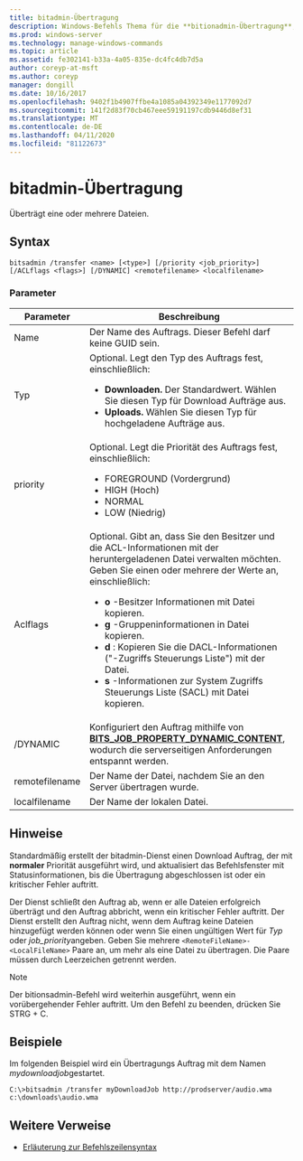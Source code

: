 ```yaml
---
title: bitadmin-Übertragung
description: Windows-Befehls Thema für die **bitionadmin-Übertragung**, bei der eine oder mehrere Dateien übertragen werden.
ms.prod: windows-server
ms.technology: manage-windows-commands
ms.topic: article
ms.assetid: fe302141-b33a-4a05-835e-dc4fc4db7d5a
author: coreyp-at-msft
ms.author: coreyp
manager: dongill
ms.date: 10/16/2017
ms.openlocfilehash: 9402f1b4907ffbe4a1085a04392349e1177092d7
ms.sourcegitcommit: 141f2d83f70cb467eee59191197cdb9446d8ef31
ms.translationtype: MT
ms.contentlocale: de-DE
ms.lasthandoff: 04/11/2020
ms.locfileid: "81122673"
---
```

# <a name="bitsadmin-transfer"></a>bitadmin-Übertragung

Überträgt eine oder mehrere Dateien.

## <a name="syntax"></a>Syntax

```
bitsadmin /transfer <name> [<type>] [/priority <job_priority>] [/ACLflags <flags>] [/DYNAMIC] <remotefilename> <localfilename>
```

### <a name="parameters"></a>Parameter

| Parameter | Beschreibung |
| --------- | ----------- |
| Name | Der Name des Auftrags. Dieser Befehl darf keine GUID sein. |
| Typ | Optional. Legt den Typ des Auftrags fest, einschließlich:<ul><li>**Downloaden.** Der Standardwert. Wählen Sie diesen Typ für Download Aufträge aus.</li><li>**Uploads.** Wählen Sie diesen Typ für hochgeladene Aufträge aus.</li></ul> |
| priority | Optional. Legt die Priorität des Auftrags fest, einschließlich:<ul><li>FOREGROUND (Vordergrund)</li><li>HIGH (Hoch)</li><li>NORMAL</li><li>LOW (Niedrig)</li></ul> |
| Aclflags | Optional. Gibt an, dass Sie den Besitzer und die ACL-Informationen mit der heruntergeladenen Datei verwalten möchten. Geben Sie einen oder mehrere der Werte an, einschließlich:<ul><li>**o** -Besitzer Informationen mit Datei kopieren.</li><li>**g** -Gruppeninformationen in Datei kopieren.</li><li>**d** : Kopieren Sie die DACL-Informationen ("-Zugriffs Steuerungs Liste") mit der Datei.</li><li>**s** -Informationen zur System Zugriffs Steuerungs Liste (SACL) mit Datei kopieren.</li></ul> |
| /DYNAMIC | Konfiguriert den Auftrag mithilfe von [**BITS_JOB_PROPERTY_DYNAMIC_CONTENT**](https://docs.microsoft.com/windows/win32/api/bits5_0/ne-bits5_0-bits_job_property_id), wodurch die serverseitigen Anforderungen entspannt werden. |
| remotefilename | Der Name der Datei, nachdem Sie an den Server übertragen wurde. |
| localfilename | Der Name der lokalen Datei. |

## <a name="remarks"></a>Hinweise

Standardmäßig erstellt der bitadmin-Dienst einen Download Auftrag, der mit **normaler** Priorität ausgeführt wird, und aktualisiert das Befehlsfenster mit Statusinformationen, bis die Übertragung abgeschlossen ist oder ein kritischer Fehler auftritt.

Der Dienst schließt den Auftrag ab, wenn er alle Dateien erfolgreich überträgt und den Auftrag abbricht, wenn ein kritischer Fehler auftritt. Der Dienst erstellt den Auftrag nicht, wenn dem Auftrag keine Dateien hinzugefügt werden können oder wenn Sie einen ungültigen Wert für *Typ* oder *job_priority*angeben. Geben Sie mehrere `<RemoteFileName>-<LocalFileName>` Paare an, um mehr als eine Datei zu übertragen. Die Paare müssen durch Leerzeichen getrennt werden.

> [!NOTE]
> Der bitionsadmin-Befehl wird weiterhin ausgeführt, wenn ein vorübergehender Fehler auftritt. Um den Befehl zu beenden, drücken Sie STRG + C.

## <a name="examples"></a>Beispiele

Im folgenden Beispiel wird ein Übertragungs Auftrag mit dem Namen *mydownloadjob*gestartet.

```
C:\>bitsadmin /transfer myDownloadJob http://prodserver/audio.wma c:\downloads\audio.wma
```

## <a name="additional-references"></a>Weitere Verweise

- [Erläuterung zur Befehlszeilensyntax](command-line-syntax-key.md)
